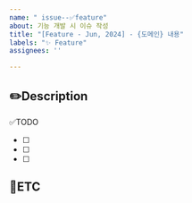 ```yaml
---
name: " issue--✅feature"
about: 기능 개발 시 이슈 작성
title: "[Feature - Jun, 2024] - {도메인} 내용"
labels: "✨ Feature"
assignees: ''

---
```


✏️Description
-
<!--작업사항을 입력해주세요-->

✅TODO
- [ ] <!-- todo -->
- [ ] <!-- todo -->
- [ ] <!-- todo -->

🐾ETC
-
